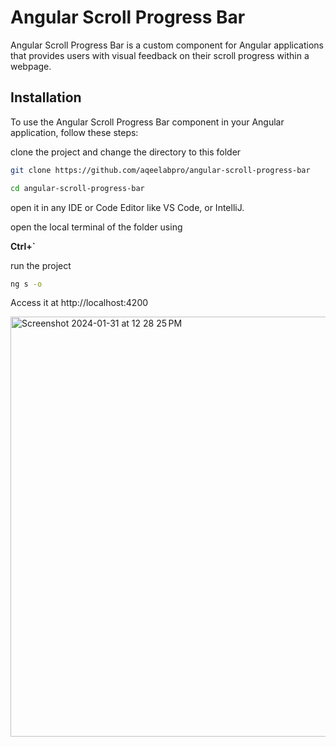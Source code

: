 # Angular Scroll Progress Bar

Angular Scroll Progress Bar is a custom component for Angular applications that provides users with visual feedback on their scroll progress within a webpage.

## Installation

To use the Angular Scroll Progress Bar component in your Angular application, follow these steps:

clone the project and change the directory to this folder
```bash
git clone https://github.com/aqeelabpro/angular-scroll-progress-bar

cd angular-scroll-progress-bar
```
open it in any IDE or Code Editor like VS Code, or IntelliJ.

open the local terminal of the folder using 

**Ctrl+`**

run the project
```bash
ng s -o
```
Access it at http://localhost:4200

<img width="672" alt="Screenshot 2024-01-31 at 12 28 25 PM" src="https://github.com/aqeelabpro/angular-scroll-progress-bar/assets/93031839/9bc66684-d4b4-44ec-936c-01defcfbb8a4">
